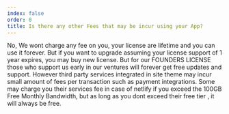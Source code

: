 ```yaml
---
index: false
order: 0
title: Is there any other Fees that may be incur using your App?
---
```

No, We wont charge any fee on you, your license are lifetime and you can use it forever. But if you want to upgrade assuming your license support of 1 year expires, you may buy new license. But for our FOUNDERS LICENSE those who support us early in our ventures will forever get free updates and support. However third party services integrated in  site theme may incur small amount of fees per transaction such as payment integrations. Some may charge you their services fee in case of netlify if you exceed the 100GB Free Monthly Bandwidth, but as long as you dont exceed their free tier , it will always be free.
